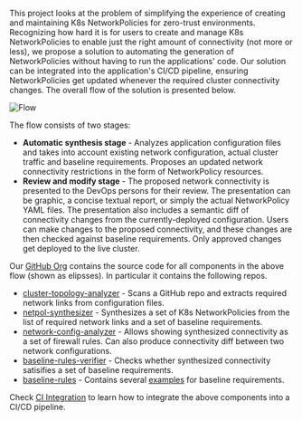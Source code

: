 This project looks at the problem of simplifying the experience of creating and maintaining K8s NetworkPolicies for zero-trust environments. Recognizing how hard it is for users to create and manage K8s NetworkPolicies to enable just the right amount of connectivity (not more or less), we propose a solution to automating the generation of NetworkPolicies without having to run the applications' code. Our solution can be integrated into the application's CI/CD pipeline, ensuring NetworkPolicies get updated whenever the required cluster connectivity changes. The overall flow of the solution is presented below.

![Flow](flow.png)

The flow consists of two stages:
- **Automatic synthesis stage** - Analyzes application configuration files and takes into account existing network configuration, actual cluster traffic and baseline requirements. Proposes an updated network connectivity restrictions in the form of NetworkPolicy resources.
- **Review and modify stage** - The proposed network connectivity is presented to the DevOps persons for their review. The presentation can be graphic, a concise textual report, or simply the actual NetworkPolicy YAML files. The presentation also includes a semantic diff of connectivity changes from the currently-deployed configuration. Users can make changes to the proposed connectivity, and these changes are then checked against baseline requirements. Only approved changes get deployed to the live cluster.


Our [GitHub Org](https://github.com/np-guard) contains the source code for all components in the above flow (shown as elipsses). In particular it contains the following repos.
- [cluster-topology-analyzer](https://github.com/np-guard/cluster-topology-analyzer) - Scans a GitHub repo and extracts required network links from configuration files.
- [netpol-synthesizer](https://github.com/np-guard/netpol-synthesizer) - Synthesizes a set of K8s NetworkPolicies from the list of required network links and a set of baseline requirements.
- [network-config-analyzer](https://github.com/np-guard/network-config-analyzer) - Allows showing synthesized connectivity as a set of firewall rules. Can also produce connectivity diff between two network configurations.
- [baseline-rules-verifier](https://github.com/np-guard/baseline-rules-verifier) - Checks whether synthesized connectivity satisifies a set of baseline requirements.
- [baseline-rules](https://github.com/np-guard/baseline-rules) - Contains several [examples](https://github.com/np-guard/baseline-rules/tree/master/examples) for baseline requirements.

Check [CI Integration](https://np-guard.github.io/ci-integration.html) to learn how to integrate the above components into a CI/CD pipeline.
